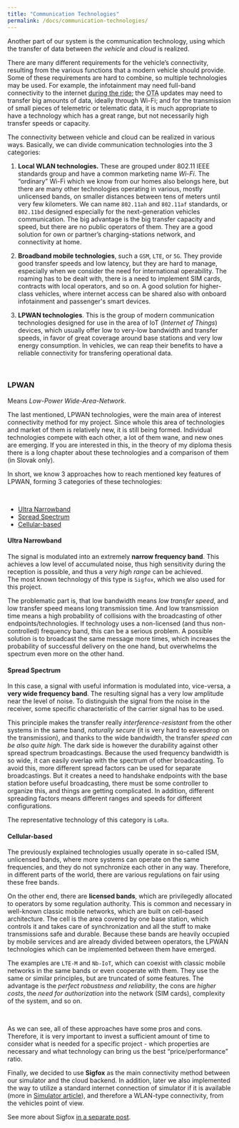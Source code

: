 ```yaml
---
title: "Communication Technologies"
permalink: /docs/communication-technologies/
---
```


Another part of our system is the communication technology, using which the transfer of data between <i>the vehicle</i> and <i>cloud</i> is realized. 

There are many different requirements for the vehicle’s connectivity, resulting from the various functions that a modern vehicle should provide. Some of these requirements are hard to combine, so multiple technologies may be used. For example, the infotainment may need full-band connectivity to the internet <u>during the ride</u>; the <abbr title="Over the Air">OTA</abbr> updates may need to transfer big amounts of data, ideally through Wi-Fi; and for the transmission of small pieces of telemetric or telematic data, it is much appropriate to have a technology which has a great range, but not necessarily high transfer speeds or capacity.

The connectivity between vehicle and cloud can be realized in various ways. Basically, we can divide communication technologies into the 3 categories:

1. **Local WLAN technologies.** These are grouped under 802.11 IEEE standards group and have a common marketing name *Wi-Fi*. The “ordinary” Wi-Fi which we know from our homes also belongs here, but there are many other technologies operating in various, mostly unlicensed bands, on smaller distances between tens of meters until very few kilometers. We can name `802.11ah` and `802.11af` standards, or `802.11bd` designed especially for the next-generation vehicles communication. The big advantage is the big transfer capacity and speed, but there are no public operators of them. They are a good solution for own or partner’s charging-stations network, and connectivity at home.

2. **Broadband mobile technologies**, such a `GSM`, `LTE`, or `5G`. They provide good transfer speeds and low latency, but they are hard to manage, especially when we consider the need for international operability. The roaming has to be dealt with, there is a need to implement SIM cards, contracts with local operators, and so on. A good solution for higher-class vehicles, where internet access can be shared also with onboard infotainment and passenger's smart devices.

3. **LPWAN technologies**. This is the group of modern communication technologies designed for use in the area of IoT (*Internet of Things*) devices, which usually offer low to very-low bandwidth and transfer speeds, in favor of great coverage around base stations and very low energy consumption. In vehicles, we can reap their benefits to have a reliable connectivity for transfering operational data.

<br>

### LPWAN
Means *Low-Power Wide-Area-Network*.

The last mentioned, LPWAN technologies, were the main area of interest connectivity method for my project. Since whole this area of technologies and market of them is relatively new, it is still being formed. Individual technologies compete with each other, a lot of them wane, and new ones are emerging. If you are interested in this, in the theory of my diploma thesis there is a long chapter about these technologies and a comparison of them (in Slovak only). 

In short, we know 3 approaches how to reach mentioned key features of LPWAN, forming 3 categories of these technologies:

<br>
<ul class="nav nav-tabs">
  <li class="active"><a href="#unb" data-toggle="tab">Ultra Narrowband</a></li>
  <li><a href="#ss" data-toggle="tab">Spread Spectrum</a></li>
  <li><a href="#cellular" data-toggle="tab">Cellular-based</a></li>
</ul>

<div id="myTabContent" class="tab-content">
  <div class="tab-pane fade active in" id="unb">
  	<div class="bs-component">
        <div class="well">
  			<h4>Ultra Narrowband</h4>
    		<p>The signal is modulated into an extremely <b>narrow frequency band</b>. This achieves a low level of accumulated noise, thus high sensitivity during the reception is possible, and thus a <i>very high range</i> can be achieved. <br>
			The most known technology of this type is <code>Sigfox</code>, which we also used for this project.</p>
			<p>The problematic part is, that low bandwidth means <i>low transfer speed</i>, and low transfer speed means long transmission time. And low transmission time means a high probability of collisions with the broadcasting of other endpoints/technologies. If technology uses a non-licensed (and thus non-controlled) frequency band, this can be a serious problem. A possible solution is to broadcast the same message more times, which increases the probability of successful delivery on the one hand, but overwhelms the spectrum even more on the other hand.</p>
    	</div>
    </div>
  </div>

  <div class="tab-pane fade" id="ss">
  	<div class="bs-component">
        <div class="well">
            <h4>Spread Spectrum</h4>
    		<p>In this case, a signal with useful information is modulated into, vice-versa, a <b>very wide frequency band</b>. The resulting signal has a very low amplitude near the level of noise. To distinguish the signal from the noise in the receiver, some specific characteristic of the carrier signal has to be used.</p>
			<p>This principle makes the transfer really <i>interference-resistant</i> from the other systems in the same band, <i>naturally secure</i> (it is very hard to eavesdrop on the transmission), and thanks to the wide bandwidth, the transfer <i>speed can be also quite high</i>. The dark side is however the durability against other spread spectrum broadcastings. Because the used frequency bandwidth is so wide, it can easily overlap with the spectrum of other broadcasting. To avoid this, more different spread factors can be used for separate broadcastings. But it creates a need to handshake endpoints with the base station before useful broadcasting, there must be some controller to organize this, and things are getting complicated. In addition, different spreading factors means different ranges and speeds for different configurations.</p> 
			<p>The representative technology of this category is <code>LoRa</code>.</p>
        </div>
    </div>	
  </div>

  <div class="tab-pane fade" id="cellular">
  	<div class="bs-component">
        <div class="well">
        	<h4>Cellular-based</h4>
            <p>The previously explained technologies usually operate in so-called ISM, unlicensed bands, where more systems can operate on the same frequencies, and they do not synchronize each other in any way. Therefore, in different parts of the world, there are various regulations on fair using these free bands.</p>
			<p>On the other end, there are <b>licensed bands</b>, which are privilegedly allocated to operators by some regulation authority. This is common and necessary in well-known classic mobile networks, which are built on cell-based architecture. The cell is the area covered by one base station, which controls it and takes care of synchronization and all the stuff to make transmissions safe and durable. Because these bands are heavily occupied by mobile services and are already divided between operators, the LPWAN technologies which can be implemented between them have emerged.</p>
			<p>The examples are <code>LTE-M</code> and <code>Nb-IoT</code>, which can coexist with classic mobile networks in the same bands or even cooperate with them. They use the same or similar principles, but are truncated of some features. The advantage is the <i>perfect robustness and reliability</i>, the cons are <i>higher costs</i>, the <i>need for authorization</i> into the network (SIM cards), complexity of the system, and so on.</p>
        </div>
    </div>
  </div>
</div>

<br>

As we can see, all of these approaches have some pros and cons. Therefore, it is very important to invest a sufficient amount of time to consider what is needed for a specific project - which properties are necessary and what technology can bring us the best “price/performance” ratio.

Finally, we decided to use **Sigfox** as the main connectivity method between our simulator and the cloud backend. In addition, later we also implemented the way to utilize a standard internet connection of simulator if it is available (more in [Simulator article](/docs/vehicle-simulator/)), and therefore a WLAN-type connectivity, from the vehicles point of view.

See more about Sigfox [in a separate post](/docs/sigfox/).
